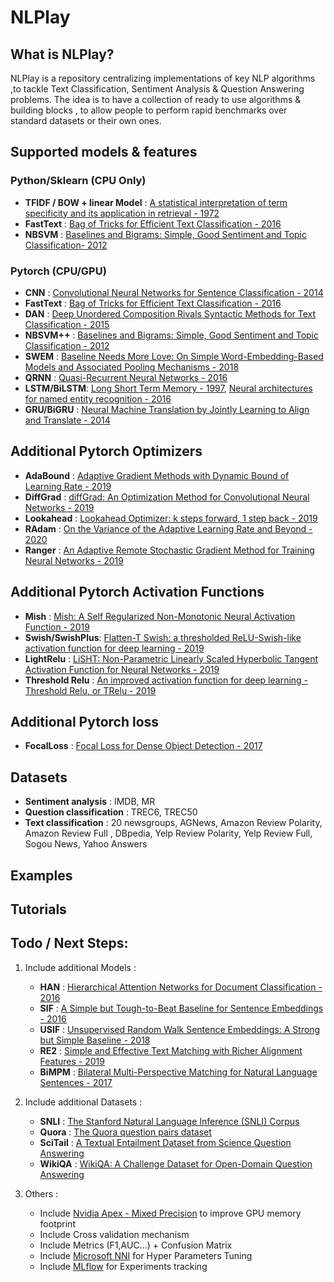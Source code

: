 # NLPlay

## What is NLPlay?
NLPlay is a repository centralizing implementations of key NLP algorithms ,to tackle Text Classification, Sentiment Analysis & Question Answering problems.
The idea is to have a collection of ready to use algorithms & building blocks , to allow people to perform rapid benchmarks over standard datasets or their own ones.  

## Supported models & features

### Python/Sklearn (CPU Only)
-  **TFIDF / BOW + linear Model** : [A statistical interpretation of term specificity and its application in retrieval - 1972](http://citeseerx.ist.psu.edu/viewdoc/download?doi=10.1.1.115.8343&rep=rep1&type=pdf)
-  **FastText**   : [Bag of Tricks for Efficient Text Classification - 2016](https://arxiv.org/abs/1607.01759)
-  **NBSVM**      : [Baselines and Bigrams: Simple, Good Sentiment and Topic Classification- 2012](https://www.aclweb.org/anthology/P12-2018.pdf)

### Pytorch (CPU/GPU)
-  **CNN**        : [Convolutional Neural Networks for Sentence Classification - 2014](https://arxiv.org/abs/1607.01759)
-  **FastText**   : [Bag of Tricks for Efficient Text Classification - 2016](https://arxiv.org/abs/1607.01759)
-  **DAN**        : [Deep Unordered Composition Rivals Syntactic Methods for Text Classification - 2015](https://arxiv.org/abs/1607.01759)
-  **NBSVM++**    : [Baselines and Bigrams: Simple, Good Sentiment and Topic Classification - 2012](https://www.aclweb.org/anthology/P12-2018.pdf)
-  **SWEM**       : [Baseline Needs More Love: On Simple Word-Embedding-Based Models and Associated Pooling Mechanisms - 2018](https://arxiv.org/pdf/1805.09843.pdf)
-  **QRNN**       : [Quasi-Recurrent Neural Networks - 2016](https://arxiv.org/pdf/1611.01576)
-  **LSTM/BiLSTM**: [Long Short Term Memory - 1997](https://www.bioinf.jku.at/publications/older/2604.pdf),
                    [Neural architectures for named entity recognition - 2016](https://arxiv.org/pdf/1603.01360.pdf)
-  **GRU/BiGRU**  : [Neural Machine Translation by Jointly Learning to Align and Translate - 2014](https://arxiv.org/pdf/1409.0473)

## Additional Pytorch Optimizers
-  **AdaBound**  : [Adaptive Gradient Methods with Dynamic Bound of Learning Rate - 2019](https://arxiv.org/pdf/1902.09843)
-  **DiffGrad**  : [diffGrad: An Optimization Method for Convolutional Neural Networks - 2019](https://arxiv.org/pdf/1909.11015)
-  **Lookahead** : [Lookahead Optimizer: k steps forward, 1 step back - 2019](https://arxiv.org/pdf/1907.08610)
-  **RAdam**     : [On the Variance of the Adaptive Learning Rate and Beyond - 2020](https://arxiv.org/pdf/1908.03265)
-  **Ranger**    : [An Adaptive Remote Stochastic Gradient Method for Training Neural Networks - 2019](https://arxiv.org/pdf/1905.01422)
## Additional Pytorch Activation Functions
-  **Mish**           : [Mish: A Self Regularized Non-Monotonic Neural Activation Function - 2019](https://arxiv.org/pdf/1908.08681)
-  **Swish/SwishPlus**: [Flatten-T Swish: a thresholded ReLU-Swish-like activation function for deep learning - 2019](https://arxiv.org/ftp/arxiv/papers/1812/1812.06247.pdf)
-  **LightRelu**      : [LiSHT: Non-Parametric Linearly Scaled Hyperbolic Tangent Activation Function for Neural Networks - 2019](https://arxiv.org/abs/1901.05894)
-  **Threshold Relu** : [An improved activation function for deep learning - Threshold Relu, or TRelu - 2019](https://github.com/lessw2020/TRelu)
## Additional Pytorch loss
-  **FocalLoss** : [Focal Loss for Dense Object Detection - 2017](https://arxiv.org/pdf/1708.02002)
## Datasets
-  **Sentiment analysis**      : IMDB, MR
-  **Question classification** : TREC6, TREC50
-  **Text classification**     : 20 newsgroups, AGNews, Amazon Review Polarity, Amazon Review Full , DBpedia, Yelp Review Polarity, Yelp Review Full, Sogou News, Yahoo Answers 

## Examples

## Tutorials

## Todo / Next Steps:
1. Include additional Models :
    -  **HAN**   : [Hierarchical Attention Networks for Document Classification - 2016](https://www.aclweb.org/anthology/N16-1174.pdf)
    -  **SIF**   : [A Simple but Tough-to-Beat Baseline for Sentence Embeddings - 2016](https://openreview.net/forum?id=SyK00v5xx)
    -  **USIF**  : [Unsupervised Random Walk Sentence Embeddings: A Strong but Simple Baseline - 2018](https://www.aclweb.org/anthology/W18-3012.pdf)
    -  **RE2**   : [Simple and Effective Text Matching with Richer Alignment Features - 2019](https://arxiv.org/pdf/1908.00300)
    -  **BiMPM** : [Bilateral Multi-Perspective Matching for Natural Language Sentences - 2017](https://arxiv.org/pdf/1702.03814)

2. Include additional Datasets :
    -  **SNLI**    : [The Stanford Natural Language Inference (SNLI) Corpus](https://nlp.stanford.edu/projects/snli/)
    -  **Quora**   : [The Quora question pairs dataset](https://www.kaggle.com/c/quora-question-pairs)
    -  **SciTail** : [A Textual Entailment Dataset from Science Question Answering](https://allenai.org/data/scitail)
    -  **WikiQA**  : [WikiQA: A Challenge Dataset for Open-Domain Question Answering](https://www.microsoft.com/en-us/research/wp-content/uploads/2016/02/YangYihMeek_EMNLP-15_WikiQA.pdf)

3. Others :
    -  Include [Nvidia Apex - Mixed Precision](https://github.com/NVIDIA/apex) to improve GPU memory footprint
    -  Include Cross validation mechanism
    -  Include Metrics (F1,AUC...) + Confusion Matrix
    -  Include [Microsoft NNI](https://github.com/microsoft/nni) for Hyper Parameters Tuning 
    -  Include [MLflow](https://www.mlflow.org/docs/latest/index.html#) for Experiments tracking
